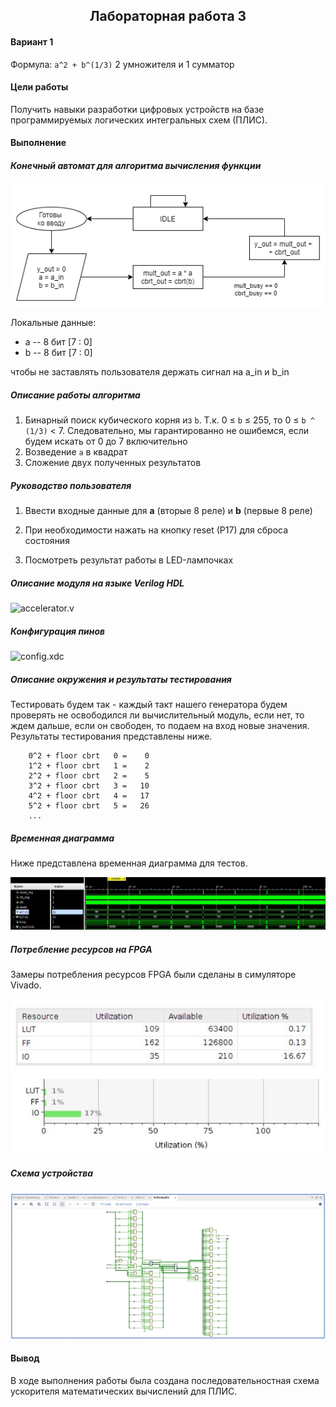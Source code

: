 <h2 align=center>Лабораторная работа 3</a> </h2>

#### Вариант 1

Формула: `a^2 + b^(1/3)`
2 умножителя и 1 сумматор

#### Цели работы

Получить навыки разработки цифровых устройств на базе программируемых логических интегральных схем (ПЛИС).

#### Выполнение 

##### Конечный автомат для алгоритма вычисления функции

![](./images/img1.png)

Локальные данные:

* a -- 8 бит \[7 : 0\]
* b -- 8 бит \[7 : 0\]

чтобы не заставлять пользователя держать сигнал на a_in и b_in

##### Описание работы алгоритма

1. Бинарный поиск кубического корня из `b`. Т.к. 0 &leq; `b` &leq; 255, то 0 &leq; `b ^ (1/3)` < 7.
   Следовательно, мы гарантированно не ошибемся, если будем искать от 0 до 7 включительно
2. Возведение `a` в квадрат
3. Сложение двух полученных результатов

##### Руководство пользователя

1. Ввести входные данные для **a** (вторые 8 реле) и **b** (первые 8 реле)

2. При необходимости нажать на кнопку reset (P17) для сброса состояния

3. Посмотреть результат работы в LED-лампочках

##### Описание модуля на языке Verilog HDL

![`accelerator.v`](./code/accelerator.v)

##### Конфигурация пинов

![`config.xdc`](./code/config.xdc)

##### Описание окружения и результаты тестирования

Тестировать будем так - каждый такт нашего генератора будем проверять не освободился ли вычислительный модуль, если нет, то ждем дальше, если он свободен, то подаем на вход новые значения. Результаты тестирования представлены ниже.
```
    0^2 + floor cbrt   0 =    0
    1^2 + floor cbrt   1 =    2
    2^2 + floor cbrt   2 =    5
    3^2 + floor cbrt   3 =   10
    4^2 + floor cbrt   4 =   17
    5^2 + floor cbrt   5 =   26
    ...
```

##### Временная диаграмма

Ниже представлена временная диаграмма для тестов.

![](./images/img2.png)

##### Потребление ресурсов на FPGA

Замеры потребления ресурсов FPGA были сделаны в симуляторе Vivado.

![](./images/img3.png)

##### Схема устройства

![](./images/img4.png)

#### Вывод

В ходе выполнения работы была создана последовательностная схема ускорителя математических вычислений для ПЛИС.
